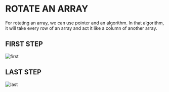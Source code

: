 # ROTATE AN ARRAY
For rotating an array, we can use pointer and an algorithm.
In that algorithm, it will take every row of an array and act it like a column of another array.

## FIRST STEP 
![first](https://user-images.githubusercontent.com/89015461/192522036-be331349-0302-4f09-8edb-e5c150ca00af.png)

## LAST STEP
![last](https://user-images.githubusercontent.com/89015461/192522121-2b7c230b-d10e-4261-bc69-fc024e17950a.png)
